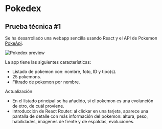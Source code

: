 # Pokedex
## Prueba técnica #1

Se ha desarrollado una webapp sencilla usando React y el API de Pokemon [PokeApi](https://pokeapi.co/).

![Pokedex preview](https://i.imgur.com/BaNNhpL.png)

La app tiene las siguientes características:

* Listado de pokemon con: nombre, foto, ID y tipo(s).
* 25 pokemons.
* Filtrado de pokemon por nombre.

Actualización

* En el listado principal se ha añadido, si el pokemon es una evolunción de otro, de cuál proviene.
* Introducción de React Router: al clickar en una tarjeta, aparece una pantalla de detalle con más información del pokemon: altura, peso, habilidades, imágenes de frente y de espaldas, evoluciones.
